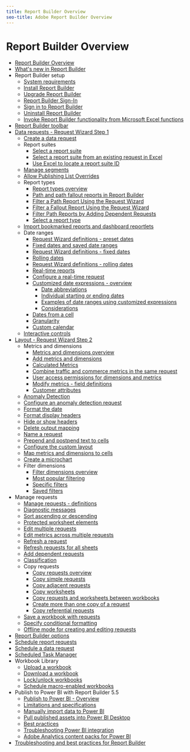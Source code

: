 ```yaml
---
title: Report Builder Overview
seo-title: Adobe Report Builder Overview
---
```


# Report Builder Overview

+ [Report Builder Overview](report-builder-overview.md)
+ [What's new in Report Builder](whats-new-arb.md)
+ Report Builder setup
    + [System requirements](setup/system-requirements.md)
    + [Install Report Builder](setup/t-install-arb.md)
    + [Upgrade Report Builder](setup/upgrade-arb.md)
    + [Report Builder Sign-In](setup/login.md)
    + [Sign in to Report Builder](setup/t-loggin-in-to-reportbuilder.md)
    + [Uninstall Report Builder](setup/t-uninstall-arb.md)
    + [Invoke Report Builder functionality from Microsoft Excel functions](setup/invoke-arb-excel-function.md)
+ [Report Builder toolbar](reportbuilder-toolbar.md)
+ [Data requests - Request Wizard Step 1](data-requests/data-requests.md)
    + [Create a data request](data-requests/t-create-a-data-request.md)
    + Report suites
        + [Select a report suite](data-requests/selecting-report-suites/t-select-report-suites.md)
        + [Select a report suite from an existing request in Excel](data-requests/selecting-report-suites/t-select-a-report-suite-from-an-existing-request-in-excel.md)
        + [Use Excel to locate a report suite ID](data-requests/selecting-report-suites/use-excel-to-locate-a-report-suite-id.md)
    + [Manage segments](data-requests/segmentation.md)
    + [Allow Publishing List Overrides](data-requests/allow-publishing-list-overrides.md)
    + Report types
        + [Report types overview](data-requests/c-report-types/select-report-types.md)
        + [Path and path fallout reports in Report Builder](data-requests/c-report-types/report-path-fallout.md)
        + [Filter a Path Report Using the Request Wizard](data-requests/c-report-types/path-filter.md)
        + [Filter a Fallout Report Using the Request Wizard](data-requests/c-report-types/fallout-filter.md)
        + [Filter Path Reports by Adding Dependent Requests](data-requests/c-report-types/create-toppath-filter.md)
        + [Select a report type](data-requests/c-report-types/t-select-report-type.md)
    + [Import bookmarked reports and dashboard reportlets](data-requests/import-bookmarked.md)
    + Date ranges
        + [Request Wizard definitions - preset dates](data-requests/configuring-report-dates/r-arb-preset-dates.md)
        + [Fixed dates and saved date ranges](data-requests/configuring-report-dates/t-fixed-dates-and-saved-date-ranges.md)
        + [Request Wizard definitions - fixed dates](data-requests/configuring-report-dates/r-arb-fixed-dates.md)
        + [Rolling dates](data-requests/configuring-report-dates/t-rolling-dates.md)
        + [Request Wizard definitions - rolling dates](data-requests/configuring-report-dates/r-arb-rolling-dates.md)
        + [Real-time reports](data-requests/configuring-report-dates/real-time.md)
        + [Configure a real-time request](data-requests/configuring-report-dates/t-real-time.md)
        + [Customized date expressions - overview](data-requests/configuring-report-dates/c-customized-date-expressions/t-customized-date-expressions.md)
            + [Date abbreviations](data-requests/configuring-report-dates/c-customized-date-expressions/date-abbreviations.md)
            + [Individual starting or ending dates](data-requests/configuring-report-dates/c-customized-date-expressions/individual-starting-or-ending-dates.md)
            + [Examples of date ranges using customized expressions](data-requests/configuring-report-dates/c-customized-date-expressions/examples-of-date-ranges-using-customized-expressions.md)
            + [Considerations](data-requests/configuring-report-dates/c-customized-date-expressions/considerations.md)
        + [Dates from a cell](data-requests/configuring-report-dates/t-dates-from-a-cell.md)
        + [Granularity](data-requests/configuring-report-dates/granularity.md)
        + [Custom calendar](data-requests/configuring-report-dates/custom-calendar.md)
    + [Interactive controls](data-requests/interactive-controls.md)
+ [Layout - Request Wizard Step 2](layout/layout.md)
    + Metrics and dimensions
        + [Metrics and dimensions overview](layout/c-metrics-dimensions/metrics-dimensions.md)
        + [Add metrics and dimensions](layout/c-metrics-dimensions/t-add-metrics-and-dimensions.md)
        + [Calculated Metrics](layout/c-metrics-dimensions/calculated-metrics.md)
        + [Combine traffic and commerce metrics in the same request](layout/c-metrics-dimensions/grouped-metrics.md)
        + [User access permissions for dimensions and metrics](layout/c-metrics-dimensions/permissions-metrics-dimensions.md)
        + [Modify metrics - field definitions](layout/c-metrics-dimensions/r-arb-modify-metrics.md)
        + [Customer attributes](layout/c-metrics-dimensions/c-ustomer-attributes.md)
    + [Anomaly Detection](layout/anomaly-detection.md)
    + [Configure an anomaly detection request](layout/t-anomaly.md)
    + [Format the date](layout/format-the-data.md)
    + [Format display headers](layout/t-format-display-headers.md)
    + [Hide or show headers](layout/hide-or-show-headers.md)
    + [Delete output mapping](layout/delete-output-mapping.md)
    + [Name a request](layout/name-a-request.md)
    + [Prepend and postpend text to cells](layout/prepend-and-postpend-text-to-cells.md)
    + [Configure the custom layout](layout/configure-the-custom-layout.md)
    + [Map metrics and dimensions to cells](layout/map-metrics-and-dimensions-to-cells.md)
    + [Create a microchart](layout/t-create-a-microchart.md)
    + Filter dimensions
        + [Filter dimensions overview](layout/c-filter-dimensions/filter-dimensions.md)
        + [Most popular filtering](layout/c-filter-dimensions/t-most-popular-filtering.md)
        + [Specific filters](layout/c-filter-dimensions/t-specific-filters.md)
        + [Saved filters](layout/c-filter-dimensions/saved-filters.md)
+ Manage requests
    + [Manage requests - definitions](manage-requests/r-arb-manage-requests.md)
    + [Diagnostic messages](manage-requests/diagnostic-messages.md)
    + [Sort ascending or descending](manage-requests/sort-ascending-or-descending.md)
    + [Protected worksheet elements](manage-requests/protected-worksheet-elements.md)
    + [Edit multiple requests](manage-requests/t-edit-multiple-requests.md)
    + [Edit metrics across multiple requests](manage-requests/edit-multiple-metrics.md)
    + [Refresh a request](manage-requests/t-refresh-a-request.md)
    + [Refresh requests for all sheets](manage-requests/t-refresh-requests-for-all-sheets.md)
    + [Add dependent requests](manage-requests/add-dependent-requests.md)
    + [Classification](manage-requests/classification.md)
    + Copy requests
        + [Copy requests overview](manage-requests/c-copy-requests/copy-requests.md)
        + [Copy simple requests](manage-requests/c-copy-requests/t-copy-simple-requests.md)
        + [Copy adjacent requests](manage-requests/c-copy-requests/copy-adjacent-requests.md)
        + [Copy worksheets](manage-requests/c-copy-requests/t-copy-worksheets.md)
        + [Copy requests and worksheets between workbooks](manage-requests/c-copy-requests/t-copy-requests-and-worksheets-between-workbooks.md)
        + [Create more than one copy of a request](manage-requests/c-copy-requests/t-create-more-than-one-copy-of-a-request.md)
        + [Copy referential requests](manage-requests/c-copy-requests/t-copy-referential-requests.md)
    + [Save a workbook with requests](manage-requests/save-a-workbook-with-requests.md)
    + [Specify conditional formatting](manage-requests/specify-conditional-formatting.md)
    + [Offline mode for creating and editing requests](manage-requests/offline-mode.md)
+ [Report Builder options](options.md)
+ [Schedule report requests](schedule-report-requests.md)
+ [Schedule a data request](t-schedule-a-data-request.md)
+ [Scheduled Task Manager](r-arb-scheduled-reports.md)
+ Workbook Library
    + [Upload a workbook](workbook-library/t-upload-a-workbook.md)
    + [Download a workbook](workbook-library/t-download-a-workbook.md)
    + [Lock/unlock workbooks](workbook-library/protect-wb.md)
    + [Schedule macro-enabled workbooks](workbook-library/schedule-macro-wb.md)
+ Publish to Power BI with Report Builder 5.5
    + [Publish to Power BI - Overview](c-publish-power-bi/power-bi.md)
    + [Limitations and specifications](c-publish-power-bi/specifications-limits.md)
    + [Manually import data to Power BI](c-publish-power-bi/bi-manually-import-data.md)
    + [Pull published assets into Power BI Desktop](c-publish-power-bi/bi-publish-to-desktop.md)
    + [Best practices](c-publish-power-bi/bi-best-practices.md)
    + [Troubleshooting Power BI integration](c-publish-power-bi/troubleshooting.md)
    + [Adobe Analytics content packs for Power BI](c-publish-power-bi/integration-power-bi.md)
+ [Troubleshooting and best practices for Report Builder](troubleshoot.md)
